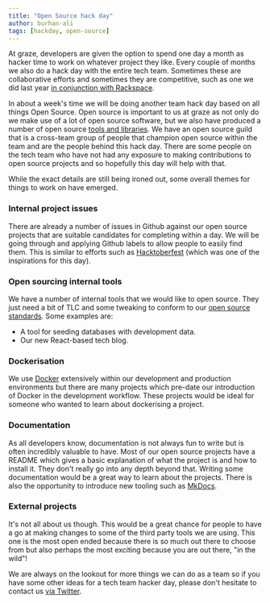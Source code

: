 ```yaml
---
title: "Open Source hack day"
author: burhan-ali
tags: [hackday, open-source]
---
```


At graze, developers are given the option to spend one day a month as hacker time to work on whatever project they like. Every couple of months we also do a hack day with the entire tech team. Sometimes these are collaborative efforts and sometimes they are competitive, such as one we did last year [in conjunction with Rackspace](https://tech.graze.com/post/aws-hack-day-with-rackspace "AWS Hack Day with Rackspace").

In about a week's time we will be doing another team hack day based on all things Open Source. Open source is important to us at graze as not only do we make use of a lot of open source software, but we also have produced a number of open source [tools and libraries](https://github.com/graze?utf8=%E2%9C%93&q=&type=public&language= "graze open source projects on github"). We have an open source guild that is a cross-team group of people that champion open source within the team and are the people behind this hack day. There are some people on the tech team who have not had any exposure to making contributions to open source projects and so hopefully this day will help with that.

While the exact details are still being ironed out, some overall themes for things to work on have emerged.

### Internal project issues

There are already a number of issues in Github against our open source projects that are suitable candidates for completing within a day. We will be going through and applying Github labels to allow people to easily find them. This is similar to efforts such as [Hacktoberfest](https://hacktoberfest.digitalocean.com/ "Hacktoberfest") (which was one of the inspirations for this day).

### Open sourcing internal tools

We have a number of internal tools that we would like to open source. They just need a bit of TLC and some tweaking to conform to our [open source standards](https://github.com/graze/standards/blob/master/standards/OpenSource.md "The Open Source standards document in the graze/standards repository on github"). Some examples are:

* A tool for seeding databases with development data.
* Our new React-based tech blog.

### Dockerisation

We use [Docker](https://www.docker.com/ "Docker") extensively within our development and production environments but there are many projects which pre-date our introduction of Docker in the development workflow. These projects would be ideal for someone who wanted to learn about dockerising a project.

### Documentation

As all developers know, documentation is not always fun to write but is often incredibly valuable to have. Most of our open source projects have a README which gives a basic explanation of what the project is and how to install it. They don't really go into any depth beyond that. Writing some documentation would be a great way to learn about the projects. There is also the opportunity to introduce new tooling such as [MkDocs](http://www.mkdocs.org/ "MkDocs").

### External projects

It's not all about us though. This would be a great chance for people to have a go at making changes to some of the third party tools we are using. This one is the most open ended  because there is so much out there to choose from but also perhaps the most exciting because you are out there, "in the wild"!

We are always on the lookout for more things we can do as a team so if you have some other ideas for a tech team hacker day, please don't hesitate to contact us [via Twitter](https://twitter.com/snack_overflow "The graze tech twitter account").
